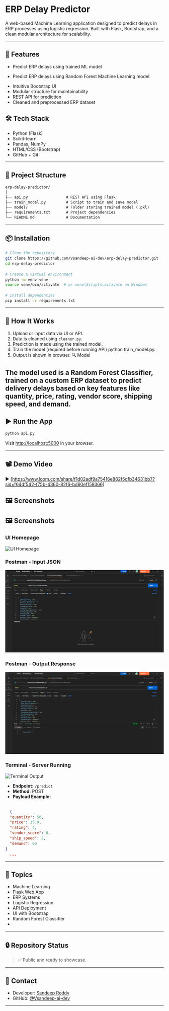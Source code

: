 # ERP Delay Predictor

A web-based Machine Learning application designed to predict delays in ERP processes using logistic regression. Built with Flask, Bootstrap, and a clean modular architecture for scalability.

---

## 🚀 Features

- Predict ERP delays using trained ML model
+ Predict ERP delays using Random Forest Machine Learning model
- Intuitive Bootstrap UI
- Modular structure for maintainability
- REST API for prediction
- Cleaned and preprocessed ERP dataset


## 🛠️ Tech Stack

- Python (Flask)
- Scikit-learn
- Pandas, NumPy
- HTML/CSS (Bootstrap)
- GitHub + Git

---

## 📁 Project Structure

```
erp-delay-predictor/
│
├── api.py                 # REST API using Flask
├── train_model.py         # Script to train and save model
├── model/                 # Folder storing trained model (.pkl)
├── requirements.txt       # Project dependencies
└── README.md              # Documentation
```

---

## 📦 Installation

```bash
# Clone the repository
git clone https://github.com/Vsandeep-ai-dev/erp-delay-predictor.git
cd erp-delay-predictor

# Create a virtual environment
python -m venv venv
source venv/bin/activate  # or venv\Scripts\activate on Windows

# Install dependencies
pip install -r requirements.txt
```

---

## 🧠 How It Works

1. Upload or input data via UI or API.
2. Data is cleaned using `cleaner.py`.
3. Prediction is made using the trained model.
4. Train the model (required before running API)
python train_model.py.
5. Output is shown in browser.
🔍 Model

The model used is a **Random Forest Classifier**, trained on a custom ERP dataset to predict delivery delays based on key features like quantity, price, rating, vendor score, shipping speed, and demand.
---

## ▶️ Run the App

```bash
python api.py
```

Visit [http://localhost:5000](http://localhost:5000) in your browser.

---

## 📽️ Demo Video

▶️ [https://www.loom.com/share/f1d02adf9a75416e882f5dfb34631bb7?sid=f64df542-f75b-4360-82f6-bd60ef159366]
## 🖼️ Screenshots

## 🖼️ Screenshots

### UI Homepage
![UI Homepage](screenshots/app_ui.png)

### Postman - Input JSON
![Postman Input](screenshots/postman_input.png)

### Postman - Output Response
![Postman Output](screenshots/postman_output.png)

### Terminal - Server Running
![Terminal Output](screenshots/terminal_output.png)


- **Endpoint:** `/predict`
- **Method:** POST
- **Payload Example:**
```json

  {
  "quantity": 50,
  "price": 15.0,
  "rating": 4,
  "vendor_score": 8,
  "ship_speed": 2,
  "demand": 60
}
  ...

```

---

## 📌 Topics

- Machine Learning
- Flask Web App
- ERP Systems
- Logistic Regression
- API Deployment
- UI with Bootstrap
- Random Forest Classifier
-
---

## 🔒 Repository Status

> ✅ Public and ready to showcase.

---

## 📧 Contact

- Developer: [Sandeep Reddy](mailto:your-email@example.com)
- GitHub: [@Vsandeep-ai-dev](https://github.com/Vsandeep-ai-dev)

---



